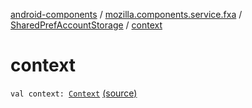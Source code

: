 [android-components](../../index.md) / [mozilla.components.service.fxa](../index.md) / [SharedPrefAccountStorage](index.md) / [context](./context.md)

# context

`val context: `[`Context`](https://developer.android.com/reference/android/content/Context.html) [(source)](https://github.com/mozilla-mobile/android-components/blob/master/components/service/firefox-accounts/src/main/java/mozilla/components/service/fxa/AccountStorage.kt#L21)